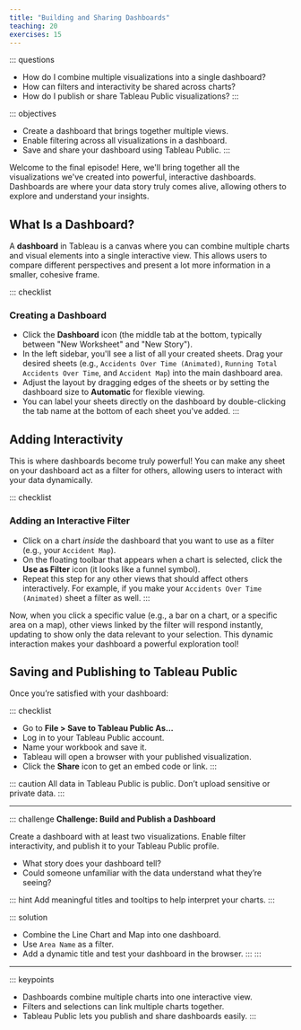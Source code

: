 ```yaml
---
title: "Building and Sharing Dashboards"
teaching: 20
exercises: 15
---
```


::: questions
- How do I combine multiple visualizations into a single dashboard?
- How can filters and interactivity be shared across charts?
- How do I publish or share Tableau Public visualizations?
:::

::: objectives
- Create a dashboard that brings together multiple views.
- Enable filtering across all visualizations in a dashboard.
- Save and share your dashboard using Tableau Public.
:::

Welcome to the final episode! Here, we'll bring together all the visualizations we've created into powerful, interactive dashboards. Dashboards are where your data story truly comes alive, allowing others to explore and understand your insights.


## What Is a Dashboard?

A **dashboard** in Tableau is a canvas where you can combine multiple charts and visual elements into a single interactive view. This allows users to compare different perspectives and present a lot more information in a smaller, cohesive frame.

::: checklist

### Creating a Dashboard

- Click the **Dashboard** icon (the middle tab at the bottom, typically between "New Worksheet" and "New Story").
- In the left sidebar, you'll see a list of all your created sheets. Drag your desired sheets (e.g., `Accidents Over Time (Animated)`, `Running Total Accidents Over Time`, and `Accident Map`) into the main dashboard area.
- Adjust the layout by dragging edges of the sheets or by setting the dashboard size to **Automatic** for flexible viewing.
- You can label your sheets directly on the dashboard by double-clicking the tab name at the bottom of each sheet you've added.
:::

## Adding Interactivity

This is where dashboards become truly powerful! You can make any sheet on your dashboard act as a filter for others, allowing users to interact with your data dynamically.

::: checklist

### Adding an Interactive Filter

- Click on a chart *inside* the dashboard that you want to use as a filter (e.g., your `Accident Map`).
- On the floating toolbar that appears when a chart is selected, click the **Use as Filter** icon (it looks like a funnel symbol).
- Repeat this step for any other views that should affect others interactively. For example, if you make your `Accidents Over Time (Animated)` sheet a filter as well.
:::

Now, when you click a specific value (e.g., a bar on a chart, or a specific area on a map), other views linked by the filter will respond instantly, updating to show only the data relevant to your selection. This dynamic interaction makes your dashboard a powerful exploration tool!

## Saving and Publishing to Tableau Public

Once you’re satisfied with your dashboard:

::: checklist
- Go to **File > Save to Tableau Public As...**
- Log in to your Tableau Public account.
- Name your workbook and save it.
- Tableau will open a browser with your published visualization.
- Click the **Share** icon to get an embed code or link.
:::

::: caution
All data in Tableau Public is public. Don’t upload sensitive or private data.
:::

---

::: challenge
**Challenge: Build and Publish a Dashboard**

Create a dashboard with at least two visualizations. Enable filter interactivity, and publish it to your Tableau Public profile.

- What story does your dashboard tell?
- Could someone unfamiliar with the data understand what they’re seeing?

::: hint
Add meaningful titles and tooltips to help interpret your charts.
:::

::: solution
- Combine the Line Chart and Map into one dashboard.
- Use `Area Name` as a filter.
- Add a dynamic title and test your dashboard in the browser.
:::
:::

---

::: keypoints
- Dashboards combine multiple charts into one interactive view.
- Filters and selections can link multiple charts together.
- Tableau Public lets you publish and share dashboards easily.
:::
